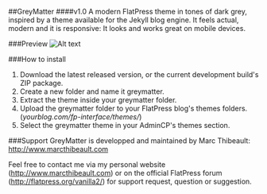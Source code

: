 ##GreyMatter
####v1.0
A modern FlatPress theme in tones of dark grey, inspired by a theme available for the Jekyll blog engine. It feels actual, modern and it is responsive: It looks and works great on mobile devices. 

###Preview
![Alt text](http://img.marcthibeault.com/misc/GreyMatter.png "Optional title")

###How to install
1. Download the latest released version, or the current development build's ZIP package. 
2. Create a new folder and name it greymatter. 
3. Extract the theme inside your greymatter folder. 
4. Upload the greymatter folder to your FlatPress blog's themes folders. (*yourblog.com/fp-interface/themes/*)
5. Select the greymatter theme in your AdminCP's themes section. 

###Support
GreyMatter is developped and maintained by Marc Thibeault: http://www.marcthibeault.com

Feel free to contact me via my personal website (http://www.marcthibeault.com) or on the official FlatPress forum (http://flatpress.org/vanilla2/) for support request, question or suggestion. 
